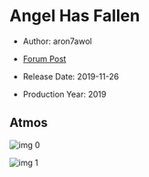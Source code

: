 # Angel Has Fallen

* Author: aron7awol

* [Forum Post](https://www.avsforum.com/threads/bass-eq-for-filtered-movies.2995212/post-58825108)

* Release Date: 2019-11-26
* Production Year: 2019

## Atmos

![img 0](https://i.imgur.com/QtaXJWY.jpg)

![img 1](https://i.imgur.com/xRTUMrB.png)

